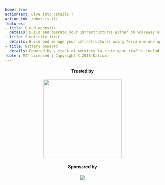 ```yaml
---
home: true
actionText: Dive into details ?
actionLink: /what-is-it/
features:
- title: Cloud agnostic
  details: Build and operate your infrastructures either on Scaleway or on AWS
- title: Simplicity first
  details: Build and manage your infrastructures using Terraform and operate it with the simplicity of Docker Swarm
- title: Battery powered
  details: Powered by a stack of services to route your traffic including SSL termination, manage your containers and monitor your infrastructure
footer: MIT Licensed | Copyright © 2018-Kalisio
---
```


<center>
  <h4>Trusted by</h4>
  <a href="https://www.irsn.fr/"><img src="https://upload.wikimedia.org/wikipedia/fr/thumb/e/e4/Institut_de_radioprotection_et_de_s%C3%BBret%C3%A9_nucl%C3%A9aire_%28logo%29.svg/1024px-Institut_de_radioprotection_et_de_s%C3%BBret%C3%A9_nucl%C3%A9aire_%28logo%29.svg.png" width="256"/></a>
  <h4>Sponsored by</h4>
  <a href="https://kalisio.com"><img src="https://s3.eu-central-1.amazonaws.com/kalisioscope/kalisio/kalisio-logo-black-256x84.png"></a>
</center>
